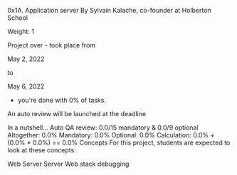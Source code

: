 0x1A. Application server
By Sylvain Kalache, co-founder at Holberton School

Weight: 1

Project over - took place from 

May 2, 2022

 to 

May 6, 2022

 - you're done with 0% of tasks.

An auto review will be launched at the deadline

In a nutshell...
Auto QA review: 0.0/15 mandatory & 0.0/9 optional
Altogether:  0.0%
Mandatory: 0.0%
Optional: 0.0%
Calculation:  0.0% + (0.0% * 0.0%)  == 0.0%
Concepts
For this project, students are expected to look at these concepts:

Web Server
Server
Web stack debugging

